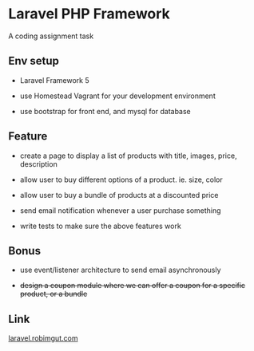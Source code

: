 # Laravel PHP Framework

A coding assignment task

## Env setup

* Laravel Framework 5

* use Homestead Vagrant for your development environment

* use bootstrap for front end, and mysql for database

## Feature

* create a page to display a list of products with title, images, price, description

* allow user to buy different options of a product. ie. size, color

* allow user to buy a bundle of products at a discounted price

* send email notification whenever a user purchase something

* write tests to make sure the above features work

## Bonus

* use event/listener architecture to send email asynchronously

* ~~design a coupon module where we can offer a coupon for a specific product, or a bundle~~

## Link

[laravel.robimgut.com](http://laravel.robimgut.com/)
